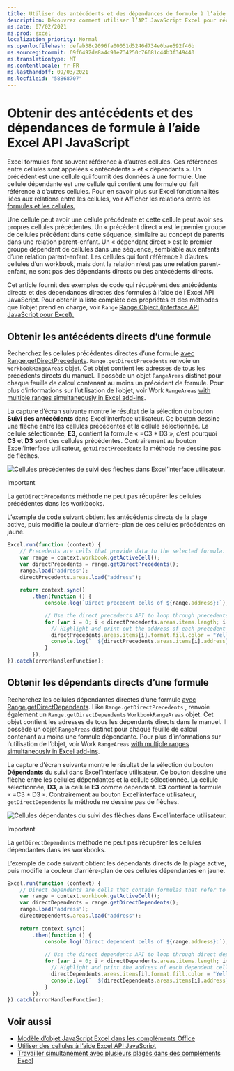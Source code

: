```yaml
---
title: Utiliser des antécédents et des dépendances de formule à l’aide Excel API JavaScript
description: Découvrez comment utiliser l’API JavaScript Excel pour récupérer les antécédents et les dépendances de formule.
ms.date: 07/02/2021
ms.prod: excel
localization_priority: Normal
ms.openlocfilehash: defab38c2096fa00051d5246d734e0bae592f46b
ms.sourcegitcommit: 69f6492de8a4c91e734250c76681c44b3f349440
ms.translationtype: MT
ms.contentlocale: fr-FR
ms.lasthandoff: 09/03/2021
ms.locfileid: "58868707"
---
```

# <a name="get-formula-precedents-and-dependents-using-the-excel-javascript-api"></a>Obtenir des antécédents et des dépendances de formule à l’aide Excel API JavaScript

Excel formules font souvent référence à d’autres cellules. Ces références entre cellules sont appelées « antécédents » et « dépendants ». Un précédent est une cellule qui fournit des données à une formule. Une cellule dépendante est une cellule qui contient une formule qui fait référence à d’autres cellules. Pour en savoir plus sur Excel fonctionnalités liées aux relations entre les cellules, voir Afficher les relations entre les [formules et les cellules.](https://support.microsoft.com/office/a59bef2b-3701-46bf-8ff1-d3518771d507)

Une cellule peut avoir une cellule précédente et cette cellule peut avoir ses propres cellules précédentes. Un « précédent direct » est le premier groupe de cellules précédent dans cette séquence, similaire au concept de parents dans une relation parent-enfant. Un « dépendant direct » est le premier groupe dépendant de cellules dans une séquence, semblable aux enfants d’une relation parent-enfant. Les cellules qui font référence à d’autres cellules d’un workbook, mais dont la relation n’est pas une relation parent-enfant, ne sont pas des dépendants directs ou des antécédents directs.

Cet article fournit des exemples de code qui récupèrent des antécédents directs et des dépendances directes des formules à l’aide de l Excel API JavaScript. Pour obtenir la liste complète des propriétés et des méthodes que l’objet prend en charge, voir `Range` [Range Object (interface API JavaScript pour Excel).](/javascript/api/excel/excel.range)

## <a name="get-the-direct-precedents-of-a-formula"></a>Obtenir les antécédents directs d’une formule

Recherchez les cellules précédentes directes d’une formule [avec Range.getDirectPrecedents](/javascript/api/excel/excel.range#getDirectPrecedents__). `Range.getDirectPrecedents` renvoie un `WorkbookRangeAreas` objet. Cet objet contient les adresses de tous les précédents directs du manuel. Il possède un objet `RangeAreas` distinct pour chaque feuille de calcul contenant au moins un précédent de formule. Pour plus d’informations sur l’utilisation de l’objet, voir Work `RangeAreas` [with multiple ranges simultaneously in Excel add-ins](excel-add-ins-multiple-ranges.md).

La capture d’écran suivante montre le résultat de la sélection du bouton **Suivi des antécédents** dans Excel’interface utilisateur. Ce bouton dessine une flèche entre les cellules précédentes et la cellule sélectionnée. La cellule sélectionnée, **E3,** contient la formule « =C3 * D3 », c’est pourquoi **C3** et **D3** sont des cellules précédentes. Contrairement au bouton Excel’interface utilisateur, `getDirectPrecedents` la méthode ne dessine pas de flèches.

![Cellules précédentes de suivi des flèches dans Excel’interface utilisateur.](../images/excel-ranges-trace-precedents.png)

> [!IMPORTANT]
> La `getDirectPrecedents` méthode ne peut pas récupérer les cellules précédentes dans les workbooks.

L’exemple de code suivant obtient les antécédents directs de la plage active, puis modifie la couleur d’arrière-plan de ces cellules précédentes en jaune.

```js
Excel.run(function (context) {
    // Precedents are cells that provide data to the selected formula.
    var range = context.workbook.getActiveCell();
    var directPrecedents = range.getDirectPrecedents();
    range.load("address");
    directPrecedents.areas.load("address");
    
    return context.sync()
        .then(function () {
            console.log(`Direct precedent cells of ${range.address}:`);

            // Use the direct precedents API to loop through precedents of the active cell.
            for (var i = 0; i < directPrecedents.areas.items.length; i++) {
              // Highlight and print out the address of each precedent cell.
              directPrecedents.areas.items[i].format.fill.color = "Yellow";
              console.log(`  ${directPrecedents.areas.items[i].address}`);
            }
        });
}).catch(errorHandlerFunction);
```

## <a name="get-the-direct-dependents-of-a-formula"></a>Obtenir les dépendants directs d’une formule

Recherchez les cellules dépendantes directes d’une formule [avec Range.getDirectDependents](/javascript/api/excel/excel.range#getDirectDependents__). Like `Range.getDirectPrecedents` , renvoie également un `Range.getDirectDependents` `WorkbookRangeAreas` objet. Cet objet contient les adresses de tous les dépendants directs dans le manuel. Il possède un objet `RangeAreas` distinct pour chaque feuille de calcul contenant au moins une formule dépendante. Pour plus d’informations sur l’utilisation de l’objet, voir Work `RangeAreas` [with multiple ranges simultaneously in Excel add-ins](excel-add-ins-multiple-ranges.md).

La capture d’écran suivante montre le résultat de la sélection du bouton **Dépendants** du suivi dans Excel’interface utilisateur. Ce bouton dessine une flèche entre les cellules dépendantes et la cellule sélectionnée. La cellule sélectionnée, **D3,** a la cellule **E3** comme dépendant. **E3** contient la formule « =C3 * D3 ». Contrairement au bouton Excel’interface utilisateur, `getDirectDependents` la méthode ne dessine pas de flèches.

![Cellules dépendantes du suivi des flèches dans Excel’interface utilisateur.](../images/excel-ranges-trace-dependents.png)

> [!IMPORTANT]
> La `getDirectDependents` méthode ne peut pas récupérer les cellules dépendantes dans les workbooks.

L’exemple de code suivant obtient les dépendants directs de la plage active, puis modifie la couleur d’arrière-plan de ces cellules dépendantes en jaune.

```js
Excel.run(function (context) {
    // Direct dependents are cells that contain formulas that refer to other cells.
    var range = context.workbook.getActiveCell();
    var directDependents = range.getDirectDependents();
    range.load("address");
    directDependents.areas.load("address");
    
    return context.sync()
        .then(function () {
            console.log(`Direct dependent cells of ${range.address}:`);
    
            // Use the direct dependents API to loop through direct dependents of the active cell.
            for (var i = 0; i < directDependents.areas.items.length; i++) {
              // Highlight and print the address of each dependent cell.
              directDependents.areas.items[i].format.fill.color = "Yellow";
              console.log(`  ${directDependents.areas.items[i].address}`);
            }
        });
}).catch(errorHandlerFunction);
```

## <a name="see-also"></a>Voir aussi

- [Modèle d’objet JavaScript Excel dans les compléments Office](excel-add-ins-core-concepts.md)
- [Utiliser des cellules à l’aide Excel API JavaScript](excel-add-ins-cells.md)
- [Travailler simultanément avec plusieurs plages dans des compléments Excel](excel-add-ins-multiple-ranges.md)
